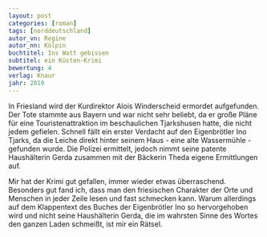```yaml
---
layout: post
categories: [roman]
tags: [norddeutschland]
autor_vn: Regine
autor_nn: Kölpin
buchtitel: Ins Watt gebissen
subtitel: ein Küsten-Krimi
bewertung: 4
verlag: Knaur
jahr: 2019
---
```


In Friesland wird der Kurdirektor Alois Winderscheid ermordet aufgefunden. Der Tote stammte aus Bayern und war nicht sehr beliebt, da er große Pläne für eine Touristenattraktion im beschaulichen Tjarkshusen hatte, die nicht jedem gefielen.
Schnell fällt ein erster Verdacht auf den Eigenbrötler Ino Tjarks, da die Leiche direkt hinter seinem Haus - eine alte Wassermühle - gefunden wurde. Die Polizei ermittelt, jedoch nimmt seine patente Haushälterin Gerda zusammen mit der Bäckerin Theda eigene Ermittlungen auf. 

Mir hat der Krimi gut gefallen, immer wieder etwas überraschend. Besonders gut fand ich, dass man den friesischen Charakter der Orte und Menschen in jeder Zeile lesen und fast schmecken kann. Warum allerdings auf dem Klappentext des Buches der Eigenbrötler Ino so hervorgehoben wird und nicht seine Haushälterin Gerda, die im wahrsten Sinne des Wortes den ganzen Laden schmeißt, ist mir ein Rätsel.

